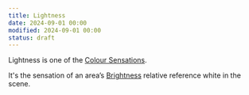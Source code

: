 ```yaml
---
title: Lightness
date: 2024-09-01 00:00
modified: 2024-09-01 00:00
status: draft
---
```


Lightness is one of the [Colour Sensations](colour-sensations.md).

It's the sensation of an area’s [Brightness](brightness.md) relative reference white in the scene.

